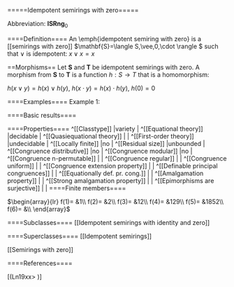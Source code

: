 =====Idempotent semirings with zero=====

Abbreviation: **ISRng**$_0$

====Definition====
An \emph{idempotent semiring with zero} is a [[semirings with zero]] $\mathbf{S}=\langle S,\vee,0,\cdot
\rangle $ such that 
$\vee$ is idempotent:  $x\vee x=x$

==Morphisms==
Let $\mathbf{S}$ and $\mathbf{T}$ be idempotent semirings with zero. A morphism from $\mathbf{S}$
to $\mathbf{T}$ is a function $h:S\rightarrow T$ that is a homomorphism: 

$h(x\vee y)=h(x)\vee h(y)$, $h(x\cdot y)=h(x)\cdot h(y)$, $h(0)=0$

====Examples====
Example 1: 

====Basic results====

====Properties====
^[[Classtype]]  |variety |
^[[Equational theory]]  |decidable |
^[[Quasiequational theory]]  | |
^[[First-order theory]]  |undecidable |
^[[Locally finite]]  |no |
^[[Residual size]]  |unbounded |
^[[Congruence distributive]]  |no |
^[[Congruence modular]]  |no |
^[[Congruence n-permutable]]  | |
^[[Congruence regular]]  | |
^[[Congruence uniform]]  | |
^[[Congruence extension property]]  | |
^[[Definable principal congruences]]  | |
^[[Equationally def. pr. cong.]]  | |
^[[Amalgamation property]]  | |
^[[Strong amalgamation property]]  | |
^[[Epimorphisms are surjective]]  | |
====Finite members====

$\begin{array}{lr}
f(1)= &1\\
f(2)= &2\\
f(3)= &12\\
f(4)= &129\\
f(5)= &1852\\
f(6)= &\\
\end{array}$

====Subclasses====
[[Idempotent semirings with identity and zero]] 

====Superclasses====
[[Idempotent semirings]] 

[[Semirings with zero]] 


====References====

[(Ln19xx>
)]